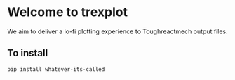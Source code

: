 # Welcome to trexplot

We aim to deliver a lo-fi plotting experience to Toughreactmech output files.

## To install

`pip install whatever-its-called`
